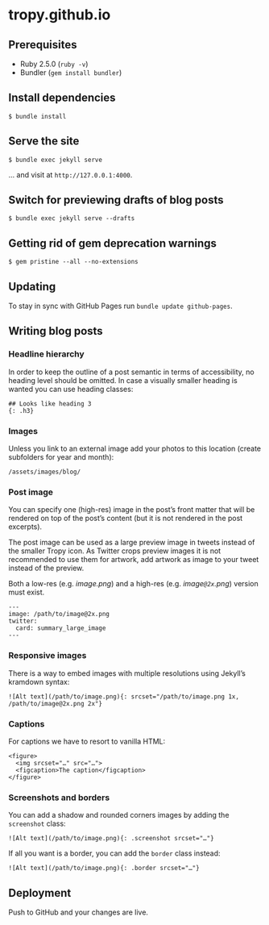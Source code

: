 # tropy.github.io

## Prerequisites

- Ruby 2.5.0 (`ruby -v`)
- Bundler (`gem install bundler`)

## Install dependencies

```
$ bundle install
```

## Serve the site

```
$ bundle exec jekyll serve
```

… and visit at `http://127.0.0.1:4000`.

## Switch for previewing drafts of blog posts

```
$ bundle exec jekyll serve --drafts
```

## Getting rid of gem deprecation warnings

```
$ gem pristine --all --no-extensions
```

## Updating
To stay in sync with GitHub Pages run `bundle update github-pages`.

## Writing blog posts

### Headline hierarchy
In order to keep the outline of a post semantic in terms of accessibility, no heading level should be omitted. In case a visually smaller heading is wanted you can use heading classes:

```
## Looks like heading 3
{: .h3}
```

### Images
Unless you link to an external image add your photos to this location (create subfolders for year and month):

```
/assets/images/blog/
```

### Post image
You can specify one (high-res) image in the post’s front matter that will be rendered on top of the post’s content (but it is not rendered in the post excerpts).

The post image can be used as a large preview image in tweets instead of the smaller Tropy icon. As Twitter crops preview images it is not recommended to use them for artwork, add artwork as image to your tweet instead of the preview.

Both a low-res (e.g. *image.png*) and a high-res (e.g. *image`@2x`.png*) version must exist.

```
---
image: /path/to/image@2x.png
twitter:
  card: summary_large_image
---
```

### Responsive images
There is a way to embed images with multiple resolutions using Jekyll’s kramdown syntax:

```
![Alt text](/path/to/image.png){: srcset="/path/to/image.png 1x, /path/to/image@2x.png 2x"}
```

### Captions
For captions we have to resort to vanilla HTML:

```
<figure>
  <img srcset="…" src="…">
  <figcaption>The caption</figcaption>
</figure>
```

### Screenshots and borders
You can add a shadow and rounded corners images by adding the `screenshot` class:

```
![Alt text](/path/to/image.png){: .screenshot srcset="…"}
```

If all you want is a border, you can add the `border` class instead:

```
![Alt text](/path/to/image.png){: .border srcset="…"}
```

## Deployment
Push to GitHub and your changes are live.
